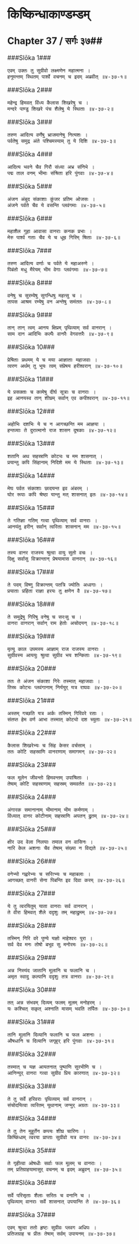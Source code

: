 किष्किन्धाकाण्डम्डम्
===============================


## Chapter 37  / सर्गः ३७##


###Slōka 1###


    एवम् उक्तः तु सुग्रीवो लक्ष्मणेन महात्मना ।
    हनूमन्तम् स्थितम् पार्श्वे वचनम् च इदम् अब्रवीत् ॥४-३७-१॥


###Slōka 2###


    महेन्द्र हिमवत् विंध्य कैलास शिखरेषु च ।
    मन्दरे पाण्डु शिखरे पंच शैलेषु ये स्थिताः ॥४-३७-२॥


###Slōka 3###


    तरुण आदित्य वर्णेषु भ्राजमानेषु नित्यशः ।
    पर्वतेषु समुद्र अंते पश्चिमस्याम् तु ये दिशि ॥४-३७-३॥


###Slōka 4###


    आदित्य भवने चैव गिरौ संध्या अभ्र संनिभे ।
    पद्म ताल वनम् भीमाः संश्रिता हरि पुंगवाः ॥४-३७-४॥


###Slōka 5###


    अंजन अंबुद संकाशाः कुंजर प्रतिम ओजसः ।
    अंजने पर्वते चैव ये वसन्ति प्लवंगमाः ॥४-३७-५॥


###Slōka 6###


    महाशैल गुहा आवासा वानराः कनक प्रभाः ।
    मेरु पार्श्व गताः चैव ये च धूम्र गिरिम् श्रिताः ॥४-३७-६॥


###Slōka 7###


    तरुण आदित्य वर्णाः च पर्वते ये महाअरुणे ।
    पिबंतो मधु मैरेयम् भीम वेगाः प्लवंगमाः ॥४-३७-७॥


###Slōka 8###


    वनेषु च सुरम्येषु सुगन्धिषु महत्सु च ।
    तापस आश्रम रम्येषु वन अन्तेषु समंततः ॥४-३७-८॥


###Slōka 9###


    तान् तान् त्वम् आनय क्षिप्रम् पृथिव्याम् सर्व वानरान् ।
    साम दान आदिभिः कल्पैः वानरैः वेगवत्तरैः ॥४-३७-९॥


###Slōka 10###


    प्रेषिताः प्रथमम् ये च मया आज्ञाताः महाजवाः ।
    त्वरण अर्थम् तु भूयः त्वम् संप्रेषय हरीश्वरान् ॥४-३७-१०॥


###Slōka 11###


    ये प्रसक्ताः च कामेषु दीर्घ सूत्राः च वानराः ।
    इह आनयस्व तान् शीघ्रम् सर्वान् एव कपीश्वरान् ॥४-३७-११॥


###Slōka 12###


    अहोभिः दशभिः ये च न आगच्छन्ति मम आज्ञया ।
    हन्तव्याः ते दुरात्मानो राज शासन दूषकाः ॥४-३७-१२॥


###Slōka 13###


    शतानि अथ सहस्राणि कोट्यः च मम शासनात् ।
    प्रयान्तु कपि सिंहानाम् निदिशे मम ये स्थिताः ॥४-३७-१३॥


###Slōka 14###


    मेघ पर्वत संकाशाः छादयन्त इव अंबरम् ।
    घोर रूपाः कपि श्रेष्ठा यान्तु मत् शासनात् इतः ॥४-३७-१४॥


###Slōka 15###


    ते गतिज्ञा गतिम् गत्वा पृथिव्याम् सर्व वानराः ।
    आनयंतु हरीन् सर्वान् त्वरिताः शासनान् मम ॥४-३७-१५॥


###Slōka 16###


    तस्य वानर राजस्य श्रुत्वा वायु सुतो वचः ।
    दिक्षु सर्वासु विक्रान्तान् प्रेषयामास वानरान् ॥४-३७-१६॥


###Slōka 17###


    ते पदम् विष्णु विक्रान्तम् पतत्रि ज्योतिः अध्वगाः ।
    प्रयाताः प्रहिता राज्ञा हरयः तु क्षणेन वै ॥४-३७-१७॥


###Slōka 18###


    ते समुद्रेषु गिरिषु वनेषु च सरःसु च ।
    वानरा वानरान् सर्वान् राम हेतोः अचोदयन् ॥४-३७-१८॥


###Slōka 19###


    मृत्यु काल उपमस्य आज्ञाम् राज राजस्य वानराः ।
    सुग्रीवस्य आययुः श्रुत्वा सुग्रीव भय शन्किताः ॥४-३७-१९॥


###Slōka 20###


    ततः ते अंजन संकाशा गिरेः तस्मात् महाजवाः ।
    तिस्रः कोट्यः प्लवंगानाम् निर्ययुर् यत्र राघवः ॥४-३७-२०॥


###Slōka 21###


    अस्तम् गच्छति यत्र अर्कः तस्मिन् गिरिवरे रताः ।
    संतप्त हेम वर्ण आभा तस्मात् कोट्यो दश च्युताः ॥४-३७-२१॥


###Slōka 22###


    कैलास शिखरेभ्यः च सिंह केसर वर्चसाम् ।
    ततः कोटि सहस्राणि वानराणाम् समागमन् ॥४-३७-२२॥


###Slōka 23###


    फल मूलेन जीवन्तो हिमवन्तम् उपाश्रिताः ।
    तेषाम् कोटि सहस्राणाम् सहस्रम् समवर्तत ॥४-३७-२३॥


###Slōka 24###


    अंगारक समानानाम् भीमानाम् भीम कर्मणाम् ।
    विंध्यात् वानर कोटीनाम् सहस्राणि अपतन् द्रुतम् ॥४-३७-२४॥


###Slōka 25###


    क्षीर उद वेला निलयाः तमाल वन वासिनः ।
    नारि केल अशनाः चैव तेषाम् संख्या न विद्यते ॥४-३७-२५॥


###Slōka 26###


    वनेभ्यो गह्वरेभ्यः च सरित्भ्यः च महाबलाः ।
    आगच्छत् वानरी सेना पिबन्ति इव दिवा करम् ॥४-३७-२६॥


###Slōka 27###


    ये तु त्वरयितुम् याता वानराः सर्व वानरान् ।
    ते वीरा हिमवत् शैले ददृशुः तम् महाद्रुमम् ॥४-३७-२७॥


###Slōka 28###


    तस्मिन् गिरि वरे पुण्ये यज्ञो माहेश्वरः पुरा ।
    सर्व देव मनः तोषो बभूव सु मनोरमः ॥४-३७-२८॥


###Slōka 29###


    अन्न निस्यंद जातानि मूलानि च फलानि च ।
    अमृत स्वादु कल्पानि ददृशुः तत्र वानराः ॥४-३७-२९॥


###Slōka 30###


    तत् अन्न संभवम् दिव्यम् फलम् मूलम् मनोहरम् ।
    यः कश्चित् सकृत् अश्नाति मासम् भवति तर्पितः ॥४-३७-३०॥


###Slōka 31###


    तानि मूलानि दिव्यानि फलानि च फल अशनाः ।
    औषधानि च दिव्यानि जगृहुर् हरि पुंगवाः ॥४-३७-३१॥


###Slōka 32###


    तस्मात् च यज्ञ आयतनात् पुष्पाणि सुरभीणि च ।
    आनिन्युर् वानरा गत्वा सुग्रीव प्रिय कारणात् ॥४-३७-३२॥


###Slōka 33###


    ते तु सर्वे हरिवराः पृथिव्याम् सर्व वानरान् ।
    संचोदयित्वा त्वरितम् यूथानाम् जग्मुर् अग्रतः ॥४-३७-३३॥


###Slōka 34###


    ते तु तेन मुहूर्तेन कपयः शीघ्र चारिणः ।
    किष्किंधाम् त्वरया प्राप्ताः सुग्रीवो यत्र वानरः ॥४-३७-३४॥


###Slōka 35###


    ते गृहीत्वा ओषधीः सर्वाः फल मूलम् च वानराः ।
    तम् प्रतिग्राहयामासुर् वचनम् च इदम् अब्रुवन् ॥४-३७-३५॥


###Slōka 36###


    सर्वे परिसृताः शैलाः सरितः च वनानि च ।
    पृथिव्याम् वानराः सर्वे शासनात् उपयान्ति ते ॥४-३७-३६॥


###Slōka 37###


    एवम् श्रुत्वा ततो हृष्टः सुग्रीवः प्लवग अधिपः ।
    प्रतिजग्राह च प्रीतः तेषाम् सर्वम् उपायनम् ॥४-३७-३७॥


